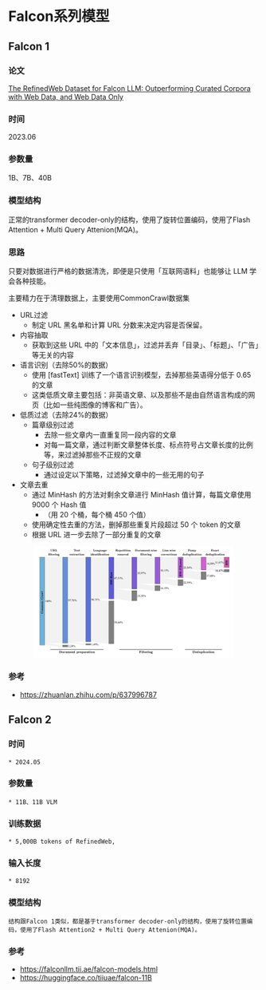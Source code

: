 # Falcon系列模型

## Falcon 1

### 论文
[The RefinedWeb Dataset for Falcon LLM:
Outperforming Curated Corpora with Web Data, and Web Data Only](https://arxiv.org/pdf/2306.01116)

### 时间
2023.06

### 参数量
1B、7B、40B

### 模型结构
正常的transformer decoder-only的结构，使用了旋转位置编码，使用了Flash Attention + Multi Query Attenion(MQA)。

### 思路

只要对数据进行严格的数据清洗，即便是只使用「互联网语料」也能够让 LLM 学会各种技能。

主要精力在于清理数据上，主要使用CommonCrawl数据集
- URL过滤
    - 制定 URL 黑名单和计算 URL 分数来决定内容是否保留。
- 内容抽取
    - 获取到这些 URL 中的「文本信息」，过滤并丢弃「目录」、「标题」、「广告」等无关的内容
- 语言识别（去除50%的数据）
    - 使用 [fastText] 训练了一个语言识别模型，去掉那些英语得分低于 0.65 的文章
    - 这类低质文章主要包括：非英语文章、以及那些不是由自然语言构成的网页（比如一些纯图像的博客和广告）。
- 低质过滤（去除24%的数据）
    - 篇章级别过滤
        - 去除一些文章内一直重复同一段内容的文章
        - 对每一篇文章，通过判断文章整体长度、标点符号占文章长度的比例等，来过滤掉那些不正规的文章
    - 句子级别过滤
        - 通过设定以下策略，过滤掉文章中的一些无用的句子
- 文章去重
    - 通过 MinHash 的方法对剩余文章进行 MinHash 值计算，每篇文章使用 9000 个 Hash 值
        - （用 20 个桶，每个桶 450 个值）
    - 使用确定性去重的方法，删掉那些重复片段超过 50 个 token 的文章
    - 根据 URL 进一步去除了一部分重复的文章

<div align=center>
<img src=https://github.com/wzzzd/LLM_Learning_Note/blob/main/img/model/falcon1-filter.png width=80% />
</div>

### 参考
- https://zhuanlan.zhihu.com/p/637996787



## Falcon 2
### 时间
    * 2024.05
### 参数量
    * 11B、11B VLM
### 训练数据
    * 5,000B tokens of RefinedWeb,
### 输入长度
    * 8192
### 模型结构
    结构跟Falcon 1类似，都是基于transformer decoder-only的结构，使用了旋转位置编码，使用了Flash Attention2 + Multi Query Attenion(MQA)。

### 参考
- https://falconllm.tii.ae/falcon-models.html
- https://huggingface.co/tiiuae/falcon-11B
